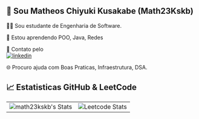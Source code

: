 ## 🚀 Sou Matheos Chiyuki Kusakabe (Math23Kskb)

👩‍💻 Sou estudante de Engenharia de Software.

🧠 Estou aprendendo POO, Java, Redes

🤝 Contato pelo <br> [![linkedin](https://img.shields.io/badge/linkedin-0A66C2?style=for-the-badge&logo=linkedin&logoColor=white)]([https://www.linkedin.com/](https://www.linkedin.com/in/matheos-kusakabe-44b511266/))

🌐 Procuro ajuda com Boas Praticas, Infraestrutura, DSA.

## 📈 Estatisticas GitHub & LeetCode
<table>
  <tr>
    <td>
      <img src="https://github-readme-stats.vercel.app/api?username=math23kskb&theme=vision-friendly-dark&show_icons=true&hide_border=true&count_private=true" alt="math23kskb's Stats"/>
    </td>
    <td>
      <img src="https://leetcard.jacoblin.cool/math23kskb?ext=heatmap" alt="Leetcode Stats"/>
    </td>
  </tr>
</table>
